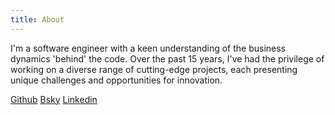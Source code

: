 ```yaml
---
title: About
---
```


I'm a software engineer with a keen understanding of the business dynamics 'behind' the code. Over the past 15 years, I've had the privilege of working on a diverse range of cutting-edge projects, each presenting unique challenges and opportunities for innovation.

[Github](https://www.github.com/jairojair)
[Bsky](https://bsky.app/profile/jairojair.bsky.social)
[Linkedin](https://www.linkedin.com/in/jairojair/)
